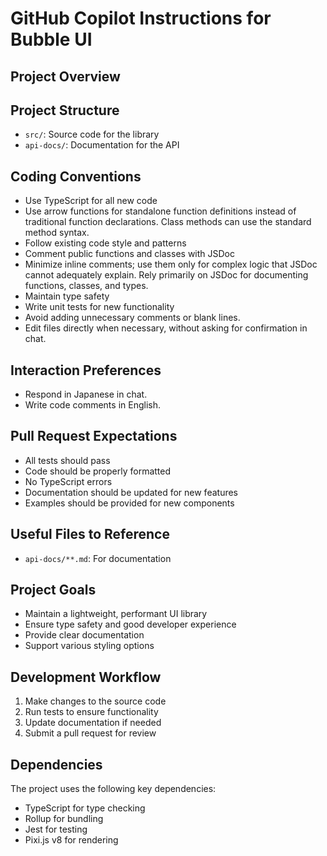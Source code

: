 # GitHub Copilot Instructions for Bubble UI

## Project Overview

## Project Structure
- `src/`: Source code for the library
- `api-docs/`: Documentation for the API

## Coding Conventions
- Use TypeScript for all new code
- Use arrow functions for standalone function definitions instead of traditional function declarations. Class methods can use the standard method syntax.
- Follow existing code style and patterns
- Comment public functions and classes with JSDoc
- Minimize inline comments; use them only for complex logic that JSDoc cannot adequately explain. Rely primarily on JSDoc for documenting functions, classes, and types.
- Maintain type safety
- Write unit tests for new functionality
- Avoid adding unnecessary comments or blank lines.
- Edit files directly when necessary, without asking for confirmation in chat.

## Interaction Preferences
- Respond in Japanese in chat.
- Write code comments in English.

## Pull Request Expectations
- All tests should pass
- Code should be properly formatted
- No TypeScript errors
- Documentation should be updated for new features
- Examples should be provided for new components

## Useful Files to Reference
- `api-docs/**.md`: For documentation

## Project Goals
- Maintain a lightweight, performant UI library
- Ensure type safety and good developer experience
- Provide clear documentation
- Support various styling options

## Development Workflow
1. Make changes to the source code
2. Run tests to ensure functionality
3. Update documentation if needed
4. Submit a pull request for review

## Dependencies
The project uses the following key dependencies:
- TypeScript for type checking
- Rollup for bundling
- Jest for testing
- Pixi.js v8 for rendering
